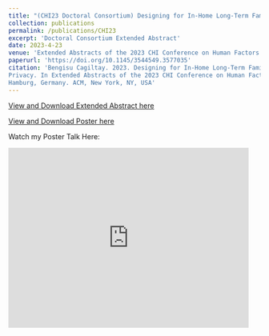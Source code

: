 ```yaml
---
title: "(CHI23 Doctoral Consortium) Designing for In-Home Long-Term Family-Robot Interactions: Family Preferences, Connection-Making, and Privacy"
collection: publications
permalink: /publications/CHI23
excerpt: 'Doctoral Consortium Extended Abstract'
date: 2023-4-23
venue: 'Extended Abstracts of the 2023 CHI Conference on Human Factors in Computing Systems'
paperurl: 'https://doi.org/10.1145/3544549.3577035'
citation: 'Bengisu Cagiltay. 2023. Designing for In-Home Long-Term Family-Robot Interactions: Family Preferences, Connection-Making, and
Privacy. In Extended Abstracts of the 2023 CHI Conference on Human Factors in Computing Systems (CHI EA 23), April 23–28, 2023,
Hamburg, Germany. ACM, New York, NY, USA'
---
```


[View and Download Extended Abstract here](https://bengisucagiltay.github.io/files/CHI23_DC_EA_BengisuCagiltay.pdf)



[View and Download Poster here](https://bengisucagiltay.github.io/files/CHI23-DC-Poster-grayscale_BengisuCagiltay.pdf)

Watch my Poster Talk Here:
<iframe width="480" height="360" src="https://youtu.be/GSLxBz3P49g" frameborder="0"> </iframe>

